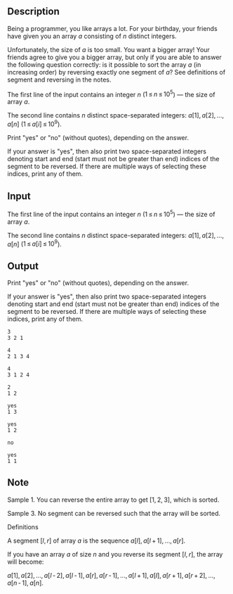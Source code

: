 ## Description

<div><p>Being a programmer, you like arrays a lot. For your birthday, your friends have given you an array <span class="tex-span"><i>a</i></span> consisting of <span class="tex-span"><i>n</i></span> <span class="tex-font-style-bf">distinct</span> integers.</p><p>Unfortunately, the size of <span class="tex-span"><i>a</i></span> is too small. You want a bigger array! Your friends agree to give you a bigger array, but only if you are able to answer the following question correctly: is it possible to sort the array <span class="tex-span"><i>a</i></span> (in increasing order) by reversing <span class="tex-font-style-bf">exactly one</span> segment of <span class="tex-span"><i>a</i></span>? See definitions of segment and reversing in the notes.</p></div><div class="input-specification"><p>The first line of the input contains an integer <span class="tex-span"><i>n</i></span> (<span class="tex-span">1 ≤ <i>n</i> ≤ 10<sup class="upper-index">5</sup></span>) — the size of array <span class="tex-span"><i>a</i></span>.</p><p>The second line contains <span class="tex-span"><i>n</i></span> distinct space-separated integers: <span class="tex-span"><i>a</i>[1], <i>a</i>[2], ..., <i>a</i>[<i>n</i>]</span> (<span class="tex-span">1 ≤ <i>a</i>[<i>i</i>] ≤ 10<sup class="upper-index">9</sup></span>).</p></div><div class="output-specification"><p>Print "<span class="tex-font-style-tt">yes</span>" or "<span class="tex-font-style-tt">no</span>" (without quotes), depending on the answer.</p><p>If your answer is "<span class="tex-font-style-tt">yes</span>", then also print two space-separated integers denoting start and end (start must not be greater than end) indices of the segment to be reversed. If there are multiple ways of selecting these indices, print any of them.</p></div>

## Input

<p>The first line of the input contains an integer <span class="tex-span"><i>n</i></span> (<span class="tex-span">1 ≤ <i>n</i> ≤ 10<sup class="upper-index">5</sup></span>) — the size of array <span class="tex-span"><i>a</i></span>.</p><p>The second line contains <span class="tex-span"><i>n</i></span> distinct space-separated integers: <span class="tex-span"><i>a</i>[1], <i>a</i>[2], ..., <i>a</i>[<i>n</i>]</span> (<span class="tex-span">1 ≤ <i>a</i>[<i>i</i>] ≤ 10<sup class="upper-index">9</sup></span>).</p>

## Output

<p>Print "<span class="tex-font-style-tt">yes</span>" or "<span class="tex-font-style-tt">no</span>" (without quotes), depending on the answer.</p><p>If your answer is "<span class="tex-font-style-tt">yes</span>", then also print two space-separated integers denoting start and end (start must not be greater than end) indices of the segment to be reversed. If there are multiple ways of selecting these indices, print any of them.</p>





```input1
3
3 2 1

```




```input2
4
2 1 3 4

```




```input3
4
3 1 2 4

```




```input4
2
1 2

```




```output1
yes
1 3

```




```output2
yes
1 2

```




```output3
no

```




```output4
yes
1 1

```



## Note

<p>Sample 1. You can reverse the entire array to get <span class="tex-span">[1, 2, 3]</span>, which is sorted.</p><p>Sample 3. No segment can be reversed such that the array will be sorted.</p><p><span class="tex-font-style-it">Definitions</span></p><p>A segment <span class="tex-span">[<i>l</i>, <i>r</i>]</span> of array <span class="tex-span"><i>a</i></span> is the sequence <span class="tex-span"><i>a</i>[<i>l</i>], <i>a</i>[<i>l</i> + 1], ..., <i>a</i>[<i>r</i>]</span>.</p><p>If you have an array <span class="tex-span"><i>a</i></span> of size <span class="tex-span"><i>n</i></span> and you reverse its segment <span class="tex-span">[<i>l</i>, <i>r</i>]</span>, the array will become:</p><p><span class="tex-span"><i>a</i>[1], <i>a</i>[2], ..., <i>a</i>[<i>l</i> - 2], <i>a</i>[<i>l</i> - 1], <i>a</i>[<i>r</i>], <i>a</i>[<i>r</i> - 1], ..., <i>a</i>[<i>l</i> + 1], <i>a</i>[<i>l</i>], <i>a</i>[<i>r</i> + 1], <i>a</i>[<i>r</i> + 2], ..., <i>a</i>[<i>n</i> - 1], <i>a</i>[<i>n</i>].</span></p>
